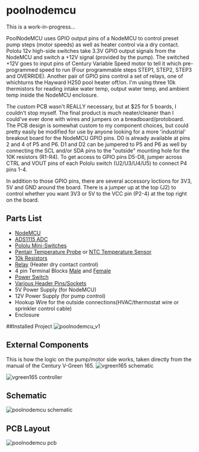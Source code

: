 # poolnodemcu

This is a work-in-progress...

PoolNodeMCU uses GPIO output pins of a NodeMCU to control preset pump steps (motor speeds) as well as heater control via a dry contact. Pololu 12v high-side switches take 3.3V GPIO output signals from the NodeMCU and switch a +12V signal (provided by the pump). The switched +12V goes to input pins of Century Variable Speed motor to tell it which pre-programmed speed to run (Four programmable steps STEP1, STEP2, STEP3 and OVERRIDE). Another pair of GPIO pins control a set of relays, one of whichturns the Hayward H250 pool heater off/on. I'm using three 10k thermistors for reading intake water temp, output water temp, and ambient temp inside the NodeMCU enclosure.

The custom PCB wasn't REALLY necessary, but at $25 for 5 boards, I couldn't stop myself. The final product is much neater/cleaner than I could've ever done with wires and jumpers on a breadboard/protoboard. The PCB design is somewhat custom to my component choices, but could pretty easily be modified for use by anyone looking for a more 'industrial' breakout board for the NodeMCU GPIO pins. D0 is already available at pins 2 and 4 of P5 and P6. D1 and D2 can be jumpered to P5 and P6 as well by connecting the SCL and/or SDA pins to the "outside" mounting hole for the 10K resistors (R1-R4). To get access to GPIO pins D5-D8, jumper across CTRL and VOUT pins of each Pololu switch (U2/U3/U4/U5) to connect P4 pins 1-4.

In addition to those GPIO pins, there are several accessory loctions for 3V3, 5V and GND around the board. There is a jumper up at the top (J2) to control whether you want 3V3 or 5V to the VCC pin (P2-4) at the top right on the board.

## Parts List
- [NodeMCU](https://www.amazon.com/dp/B010N1SPRK/ref=cm_sw_em_r_mt_dp_U_UXDaFbYY7MGBK)
- [ADS1115 ADC](https://www.amazon.com/dp/B01DLHKMO2/ref=cm_sw_em_r_mt_dp_U_9WDaFbYQ7GVFV)
- [Pololu Mini-Switches](https://www.pololu.com/product/2808/)
- [Pentair Temperature Probe](https://www.amazon.com/dp/B001DO18FS/ref=cm_sw_em_r_mt_dp_U_oWDaFbMWCSZ86) or [NTC Temperature Sensor](https://www.amazon.com/dp/B01MZ6Y336/ref=cm_sw_em_r_mt_dp_U_zTDaFbTBXMGS3)
- [10k Resistors](https://www.amazon.com/dp/B0792M83JH/ref=cm_sw_em_r_mt_dp_U_MYDaFbBH0YKBG)
- [Relay](https://www.amazon.com/dp/B00LW15F42/ref=cm_sw_em_r_mt_dp_U_paEaFbSS3NDZ3) (Heater dry contact control)
- 4 pin Terminal Blocks [Male](https://lcsc.com/product-detail/Pluggable-System-Terminal-Block_Ningbo-Kangnex-Elec-WJ2EDGVC-5-08-4P_C8436.html) and [Female](https://lcsc.com/product-detail/Pluggable-System-Terminal-Block_Ningbo-Kangnex-Elec-WJ2EDGK-5-08-4P_C71372.html)
- [Power Switch](https://www.amazon.com/dp/B007QAJUUS/ref=cm_sw_em_r_mt_dp_U_62DaFb38D77P6)
- [Various Header Pins/Sockets](https://www.amazon.com/dp/B0775BRB6B/ref=cm_sw_em_r_mt_dp_U_j0DaFbPHE3QDS)
- 5V Power Supply (for NodeMCU)
- 12V Power Supply (for pump control)
- Hookup Wire for the outside connections(HVAC/thermostat wire or sprinkler control cable)
- Enclosure

##Installed Project
![poolnodemcu_v1](https://user-images.githubusercontent.com/1414156/124680081-a2ee0a00-de93-11eb-9326-f96653a3f3dd.jpeg)


## External Components
This is how the logic on the pump/motor side works, taken directly from the manual of the Century V-Green 165.
![vgreen165 schematic](https://user-images.githubusercontent.com/1414156/86533740-47182c00-bea1-11ea-9fdd-54c8ffac3baa.png)

![vgreen165 controller](https://user-images.githubusercontent.com/1414156/86533790-8ba3c780-bea1-11ea-81df-e61b920463bf.png)

## Schematic
![poolnodemcu schematic](https://user-images.githubusercontent.com/1414156/86533869-30260980-bea2-11ea-9fc8-db5c8036633a.png)

## PCB Layout
![poolnodemcu pcb](https://user-images.githubusercontent.com/1414156/86533942-ba6e6d80-bea2-11ea-8fc6-e9c50956ed82.png)

